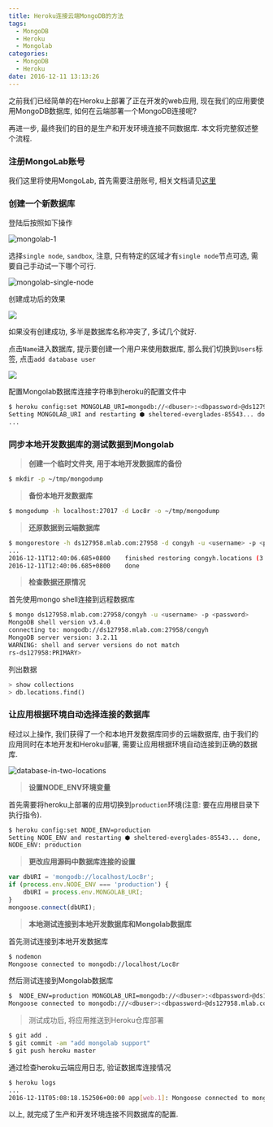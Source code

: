 ```yaml
---
title: Heroku连接云端MongoDB的方法
tags:
  - MongoDB
  - Heroku
  - Mongolab
categories:
  - MongoDB
  - Heroku
date: 2016-12-11 13:13:26
---
```



之前我们已经简单的在Heroku上部署了正在开发的web应用, 现在我们的应用要使用MongoDB数据库, 如何在云端部署一个MongoDB连接呢?

再进一步, 最终我们的目的是生产和开发环境连接不同数据库. 本文将完整叙述整个流程.

### 注册MongoLab账号
我们这里将使用MongoLab, 首先需要注册账号, 相关文档请见[这里][1]

### 创建一个新数据库
登陆后按照如下操作

![mongolab-1](http://ohrpyryjo.bkt.clouddn.com/16-12-11/30918370-file_1481429270266_10211.png)

选择`single node`, `sandbox`, 注意, 只有特定的区域才有`single node`节点可选, 需要自己手动试一下哪个可行.

![mongolab-single-node](http://ohrpyryjo.bkt.clouddn.com/16-12-11/91141098-file_1481429517670_ffd3.png)

创建成功后的效果

![](http://ohrpyryjo.bkt.clouddn.com/16-12-11/57873354-file_1481429810720_299e.png)

如果没有创建成功, 多半是数据库名称冲突了, 多试几个就好.

点击`Name`进入数据库, 提示要创建一个用户来使用数据库, 那么我们切换到`Users`标签, 点击`add database user`

![](http://ohrpyryjo.bkt.clouddn.com/16-12-11/90480148-file_1481430025597_8845.png)

配置Mongolab数据库连接字符串到heroku的配置文件中

```bash
$ heroku config:set MONGOLAB_URI=mongodb://<dbuser>:<dbpassword>@ds127958.mlab.com:27958/congyh
Setting MONGOLAB_URI and restarting ⬢ sheltered-everglades-85543... done, v10
...
```

### 同步本地开发数据库的测试数据到Mongolab
> **创建一个临时文件夹, 用于本地开发数据库的备份**

```bash
$ mkdir -p ~/tmp/mongodump
```
> **备份本地开发数据库**

```bash
$ mongodump -h localhost:27017 -d Loc8r -o ~/tmp/mongodump
```

> **还原数据到云端数据库**

```bash
$ mongorestore -h ds127958.mlab.com:27958 -d congyh -u <username> -p <password> ~/tmp/mongodump/Loc8r
...
2016-12-11T12:40:06.685+0800    finished restoring congyh.locations (3 documents)
2016-12-11T12:40:06.685+0800    done
```

> **检查数据还原情况**

首先使用mongo shell连接到远程数据库

```bash
$ mongo ds127958.mlab.com:27958/congyh -u <username> -p <password>
MongoDB shell version v3.4.0
connecting to: mongodb://ds127958.mlab.com:27958/congyh
MongoDB server version: 3.2.11
WARNING: shell and server versions do not match
rs-ds127958:PRIMARY>
```

列出数据

```sql
> show collections
> db.locations.find()
```

### 让应用根据环境自动选择连接的数据库
经过以上操作, 我们获得了一个和本地开发数据库同步的云端数据库, 由于我们的应用同时在本地开发和Heroku部署, 需要让应用根据环境自动连接到正确的数据库.

![database-in-two-locations](http://ohrpyryjo.bkt.clouddn.com/16-12-11/46376636-file_1481431744964_cf29.png)

> **设置NODE_ENV环境变量**

首先需要将heroku上部署的应用切换到`production`环境(注意: 要在应用根目录下执行指令).

```bash
$ heroku config:set NODE_ENV=production
Setting NODE_ENV and restarting ⬢ sheltered-everglades-85543... done, v11
NODE_ENV: production
```

> **更改应用源码中数据库连接的设置**

```javascript
var dbURI = 'mongodb://localhost/Loc8r';
if (process.env.NODE_ENV === 'production') {
    dbURI = process.env.MONGOLAB_URI;
}
mongoose.connect(dbURI);
```

> **本地测试连接到本地开发数据库和Mongolab数据库**

首先测试连接到本地开发数据库

```bash
$ nodemon
Mongoose connected to mongodb://localhost/Loc8r
```

然后测试连接到Mongolab数据库

```bash
$  NODE_ENV=production MONGOLAB_URI=mongodb://<dbuser>:<dbpassword>@ds127958.mlab.com:27958/congyh nodemon
Mongoose connected to mongodb:///<dbuser>:<dbpassword>@ds127958.mlab.com:27958/congyh
```
> 测试成功后, 将应用推送到Heroku仓库部署

```bash
$ git add .
$ git commit -am "add mongolab support"
$ git push heroku master
```

通过检查heroku云端应用日志, 验证数据库连接情况

```bash
$ heroku logs
...
2016-12-11T05:08:18.152506+00:00 app[web.1]: Mongoose connected to mongodb://<dbuser>:<dbpassword>@ds127958.mlab.com:27958/congyh
```

以上, 就完成了生产和开发环境连接不同数据库的配置.








[1]: http://docs.mlab.com/ "MongoLab文档"
